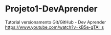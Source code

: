 # Projeto1-DevAprender
Tutorial versionamento Git/GitHub - Dev Aprender
https://www.youtube.com/watch?v=kB5e-gTAl_s

